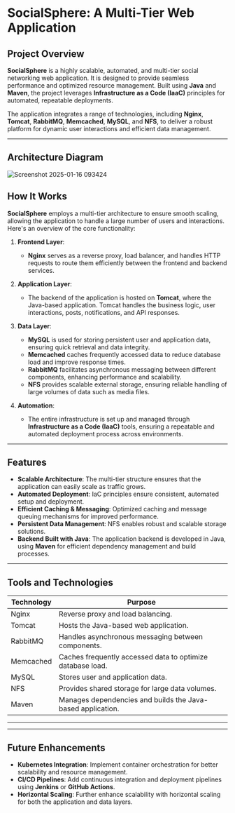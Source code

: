 # **SocialSphere: A Multi-Tier Web Application**

## **Project Overview**
**SocialSphere** is a highly scalable, automated, and multi-tier social networking web application. It is designed to provide seamless performance and optimized resource management. Built using **Java** and **Maven**, the project leverages **Infrastructure as a Code (IaaC)** principles for automated, repeatable deployments.

The application integrates a range of technologies, including **Nginx**, **Tomcat**, **RabbitMQ**, **Memcached**, **MySQL**, and **NFS**, to deliver a robust platform for dynamic user interactions and efficient data management.

---
## **Architecture Diagram**
![Screenshot 2025-01-16 093424](https://github.com/user-attachments/assets/f58ee184-54ac-4863-8cb3-b197148228ef)


## **How It Works**

**SocialSphere** employs a multi-tier architecture to ensure smooth scaling, allowing the application to handle a large number of users and interactions. Here's an overview of the core functionality:

1. **Frontend Layer**: 
   - **Nginx** serves as a reverse proxy, load balancer, and handles HTTP requests to route them efficiently between the frontend and backend services.
   
2. **Application Layer**: 
   - The backend of the application is hosted on **Tomcat**, where the Java-based application. Tomcat handles the business logic, user interactions, posts, notifications, and API responses.
   
3. **Data Layer**:
   - **MySQL** is used for storing persistent user and application data, ensuring quick retrieval and data integrity.
   - **Memcached** caches frequently accessed data to reduce database load and improve response times.
   - **RabbitMQ** facilitates asynchronous messaging between different components, enhancing performance and scalability.
   - **NFS** provides scalable external storage, ensuring reliable handling of large volumes of data such as media files.

4. **Automation**:
   - The entire infrastructure is set up and managed through **Infrastructure as a Code (IaaC)** tools, ensuring a repeatable and automated deployment process across environments.

---

## **Features**
- **Scalable Architecture**: The multi-tier structure ensures that the application can easily scale as traffic grows.
- **Automated Deployment**: IaC principles ensure consistent, automated setup and deployment.
- **Efficient Caching & Messaging**: Optimized caching and message queuing mechanisms for improved performance.
- **Persistent Data Management**: NFS enables robust and scalable storage solutions.
- **Backend Built with Java**: The application backend is developed in Java, using **Maven** for efficient dependency management and build processes.

---

## **Tools and Technologies**

 | **Technology** | **Purpose**                                                                  |
 |----------------|------------------------------------------------------------------------------|
 | Nginx          | Reverse proxy and load balancing.                                            |
 | Tomcat         | Hosts the Java-based web application.                                         |
 | RabbitMQ       | Handles asynchronous messaging between components.                           |
 | Memcached      | Caches frequently accessed data to optimize database load.                   |
 | MySQL          | Stores user and application data.                                            |
 | NFS            | Provides shared storage for large data volumes.                              |
 | Maven          | Manages dependencies and builds the Java-based application.                  |

---

---

## **Future Enhancements**
- **Kubernetes Integration**: Implement container orchestration for better scalability and resource management.
- **CI/CD Pipelines**: Add continuous integration and deployment pipelines using **Jenkins** or **GitHub Actions**.
- **Horizontal Scaling**: Further enhance scalability with horizontal scaling for both the application and data layers.


